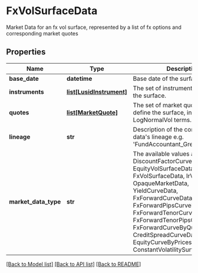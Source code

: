 # FxVolSurfaceData

Market Data for an fx vol surface, represented by a list of fx options and corresponding market quotes

## Properties
Name | Type | Description | Notes
------------ | ------------- | ------------- | -------------
**base_date** | **datetime** | Base date of the surface | 
**instruments** | [**list[LusidInstrument]**](LusidInstrument.md) | The set of instruments that define the surface. | 
**quotes** | [**list[MarketQuote]**](MarketQuote.md) | The set of market quotes that define the surface, in NormalVol or LogNormalVol terms. | 
**lineage** | **str** | Description of the complex market data&#39;s lineage e.g. &#39;FundAccountant_GreenQuality&#39;. | [optional] 
**market_data_type** | **str** | The available values are: DiscountFactorCurveData, EquityVolSurfaceData, FxVolSurfaceData, IrVolCubeData, OpaqueMarketData, YieldCurveData, FxForwardCurveData, FxForwardPipsCurveData, FxForwardTenorCurveData, FxForwardTenorPipsCurveData, FxForwardCurveByQuoteReference, CreditSpreadCurveData, EquityCurveByPricesData, ConstantVolatilitySurface | 

[[Back to Model list]](../README.md#documentation-for-models) [[Back to API list]](../README.md#documentation-for-api-endpoints) [[Back to README]](../README.md)


